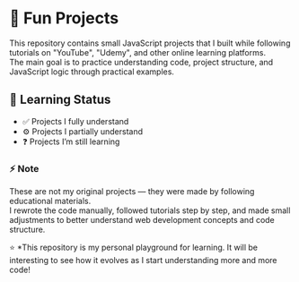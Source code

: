 # 🥳 Fun Projects

This repository contains small JavaScript projects that I built while following tutorials on "YouTube", "Udemy", and other online learning platforms.  
The main goal is to practice understanding code, project structure, and JavaScript logic through practical examples.



## 🧠 Learning Status
- ✅ Projects I fully understand  
- ⚙️ Projects I partially understand  
- ❓ Projects I’m still learning  

### ⚡ Note
These are not my original projects — they were made by following educational materials.  
I rewrote the code manually, followed tutorials step by step, and made small adjustments to better understand web development concepts and code structure.


⭐ *This repository is my personal playground for learning. It will be interesting to see how it evolves as I start understanding more and more code!
